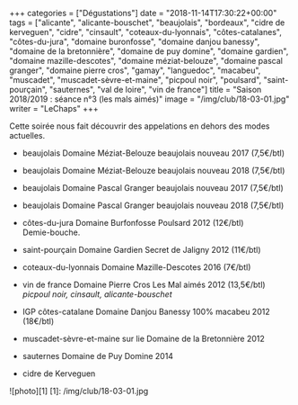 +++
categories = ["Dégustations"]
date = "2018-11-14T17:30:22+00:00"
tags = ["alicante", "alicante-bouschet", "beaujolais", "bordeaux", "cidre de kerveguen", "cidre", "cinsault", "coteaux-du-lyonnais", "côtes-catalanes", "côtes-du-jura", "domaine buronfosse", "domaine danjou banessy", "domaine de la bretonnière", "domaine de puy domine", "domaine gardien", "domaine mazille-descotes", "domaine méziat-belouze", "domaine pascal granger", "domaine pierre cros", "gamay", "languedoc", "macabeu", "muscadet", "muscadet-sèvre-et-maine", "picpoul noir", "poulsard", "saint-pourçain", "sauternes", "val de loire", "vin de france"] 
title = "Saison 2018/2019 : séance n°3 (les mals aimés)"
image = "/img/club/18-03-01.jpg"
writer = "LeChaps"
+++

Cette soirée nous fait découvrir des appelations en dehors des modes actuelles.

* beaujolais Domaine Méziat-Belouze beaujolais nouveau 2017 (7,5€/btl)

* beaujolais Domaine Méziat-Belouze beaujolais nouveau 2018 (7,5€/btl)

* beaujolais Domaine Pascal Granger beaujolais nouveau 2017 (7,5€/btl)

* beaujolais Domaine Pascal Granger beaujolais nouveau 2018 (7,5€/btl)

* côtes-du-jura Domaine Burfonfosse Poulsard 2012 (12€/btl)  
Demie-bouche.

* saint-pourçain Domaine Gardien Secret de Jaligny 2012 (11€/btl)  

* coteaux-du-lyonnais Domaine Mazille-Descotes 2016 (7€/btl) <i class="fa fa-plus-circle"></i> 

* vin de france Domaine Pierre Cros Les Mal aimés 2012 (13,5€/btl) <i class="fa fa-plus-circle"></i>  
_picpoul noir, cinsault, alicante-bouschet_

* IGP côtes-catalane Domaine Danjou Banessy 100% macabeu 2012 (18€/btl)

* muscadet-sèvre-et-maine sur lie Domaine de la Bretonnière 2012 <i class="fa fa-plus-circle"></i> <i class="fa fa-plus-circle"></i>

* sauternes Domaine de Puy Domine 2014

* cidre de Kerveguen

![photo][1]
[1]: /img/club/18-03-01.jpg

